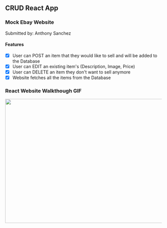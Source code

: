 ## CRUD React App

### Mock Ebay Website

Submitted by: Anthony Sanchez

#### Features

- [x] User can POST an item that they would like to sell and will be added to the Database
- [x] User can EDIT an existing item's (Description, Image, Price)
- [x] User can DELETE an item they don't want to sell anymore
- [x] Website fetches all the items from the Database

### React Website Walkthough GIF

<img src="CRUD_Demo.gif" width=800 height=400><br>

